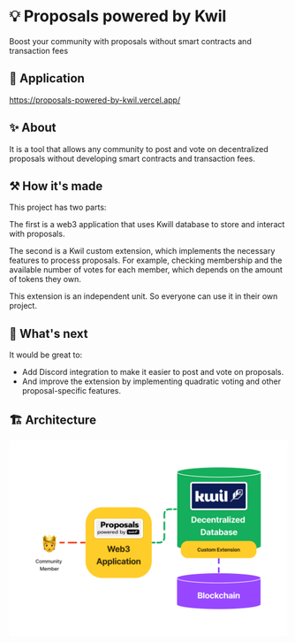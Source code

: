 # 💡 Proposals powered by Kwil

Boost your community with proposals without smart contracts and transaction fees

## 🔗 Application

https://proposals-powered-by-kwil.vercel.app/

## ✨ About

It is a tool that allows any community to post and vote on decentralized proposals without developing smart contracts and transaction fees.

## ⚒️ How it's made

This project has two parts:

The first is a web3 application that uses Kwill database to store and interact with proposals.

The second is a Kwil custom extension, which implements the necessary features to process proposals. For example, checking membership and the available number of votes for each member, which depends on the amount of tokens they own.

This extension is an independent unit. So everyone can use it in their own project.

## 🔮 What's next

It would be great to:

- Add Discord integration to make it easier to post and vote on proposals.
- And improve the extension by implementing quadratic voting and other proposal-specific features.

## 🏗️ Architecture

![Architecture](/architecture.png)
